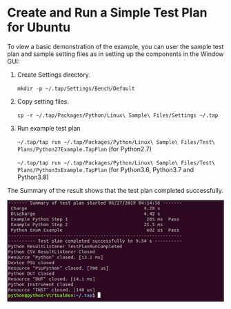 # Create and Run a Simple Test Plan for Ubuntu
To view a basic demonstration of the example, you can user the sample test plan and sample setting files as in setting up the components in the Window GUI:

1. Create Settings directory.
    
    `mkdir -p ~/.tap/Settings/Bench/Default`

2.  Copy setting files.
    
    `cp -r ~/.tap/Packages/Python/Linux\ Sample\ Files/Settings ~/.tap`

3. Run example test plan
    
    `~/.tap/tap run ~/.tap/Packages/Python/Linux\ Sample\ Files/Test\ Plans/Python27Example.TapPlan` (for Python2.7)

    `~/.tap/tap run ~/.tap/Packages/Python/Linux\ Sample\ Files/Test\ Plans/Python3xExample.TapPlan` (for Python3.6, Python3.7 and Python3.8)

The Summary of the result shows that the test plan completed successfully.

![](../Images/python_passed_Ubuntu.png)